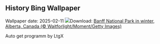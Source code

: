## History Bing Wallpaper
Wallpaper date: 2025-02-11
![](https://www.bing.com/th?id=OHR.BanffSnow25_EN-CA9095652551_UHD.jpg&w=1000)Download: [Banff National Park in winter, Alberta, Canada (© Waitforlight/Moment/Getty Images)](https://www.bing.com/th?id=OHR.BanffSnow25_EN-CA9095652551_UHD.jpg)

Auto get programm by LtgX
